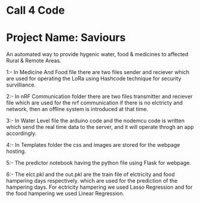 # Call 4 Code

# Project Name: Saviours

An automated way to provide hygenic water, food & medicines to affected Rural & Remote Areas.

1:- In Medicine And Food file there are two files sender and reciever which are used for operating the LoRa using Hashcode technique for security survilliance.

2:- In nRF Communication folder there are two files transmitter and reciever file which are used for the nrf communication if there is no elctricty and network, then an offline system is introduced at that time.

3:- In Water Level file the arduino code and the nodemcu code is written which send the real time data to the server, and it will operate throgh an app accordingly.

4:- In Templates folder the css and images are stored for the webpage hosting.

5:- The predictor notebook having the python file using Flask for webpage.

6:- The elct.pkl and the out.pkl are the train file of elctricity and food hampering days respectively. which are used for the prediction of the hampering days. For ectricity hampering we used Lasso Regression and for the food hampering we used Linear Regression.
